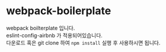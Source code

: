 # webpack-boilerplate

webpack boilterplate 입니다.<br> eslint-config-airbnb 가 적용되어있습니다. <br> 다운로드 혹은 git clone 하여 `npm install` 실행 후 사용하시면 됩니다.

